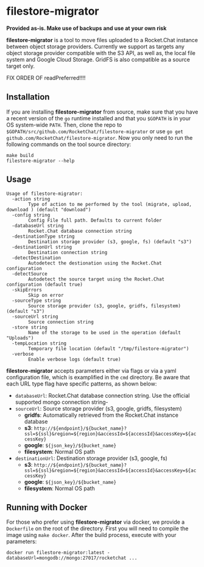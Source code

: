 # filestore-migrator

**Provided as-is. Make use of backups and use at your own risk**

**filestore-migrator** is a tool to move files uploaded to a Rocket.Chat instance between object storage providers. Currently we support as targets any object storage provider compatible with the S3 API, as well as, the local file system and Google Cloud Storage. GridFS is also compatible as a source target only.

FIX ORDER OF readPreferred!!!!
## Installation

If you are installing **filestore-migrator** from source, make sure that you have a recent version of the `go` runtime installed and that you `$GOPATH` is in your OS system-wide `PATH`. Then, clone the repo to `$GOPATH/src/github.com/RocketChat/filestore-migrator` or use `go get github.com/RocketChat/filestore-migrator`. Now you only need to run the following commands on the tool source directory:

```
make build
filestore-migrator --help
```

## Usage

```
Usage of filestore-migrator:
  -action string
    	Type of action to me performed by the tool (migrate, upload, download ) (default "download")
  -config string
    	Config File full path. Defaults to current folder
  -databaseUrl string
    	Rocket.Chat database connection string
  -destinationType string
    	Destination storage provider (s3, google, fs) (default "s3")
  -destinationUrl string
    	Destination connection string
  -detectDestination
    	Autodetect the destionation using the Rocket.Chat configuration
  -detectSource
    	Autodetect the source target using the Rocket.Chat configuration (default true)
  -skipErrors
    	Skip on error
  -sourceType string
    	Source storage provider (s3, google, gridfs, filesystem) (default "s3")
  -sourceUrl string
    	Source connection string
  -store string
    	Name of the storage to be used in the operation (default "Uploads")
  -tempLocation string
    	Temporary file location (default "/tmp/filestore-migrator")
  -verbose
    	Enable verbose logs (default true)
```

**filestore-migrator** accepts parameters either via flags or via a yaml configuration file, which is examplified in the `cmd` directory. Be aware that each URL type flag have specific patterns, as shown below:

- `databaseUrl`: Rocket.Chat database connection string. Use the official supported mongo connection string-
- `sourceUrl`: Source storage provider (s3, google, gridfs, filesystem)
    - **gridfs**: Automatically retrieved from the Rocket.Chat instance database
    - **s3**: `http://${endpoint}/${bucket_name}?ssl=${ssl}&region=${region}&accessId=${accessId}&accessKey=${accessKey}`
    - **google**: `${json_key}/${bucket_name}`
    - **filesystem**: Normal OS path
- `destinationUrl`: Destination storage provider (s3, google, fs)
    - **s3**: `http://${endpoint}/${bucket_name}?ssl=${ssl}&region=${region}&accessId=${accessId}&accessKey=${accessKey}`
    - **google**: `${json_key}/${bucket_name}`
    - **filesystem**: Normal OS path

## Running with Docker

For those who prefer using **filestore-migrator** via docker, we provide a `Dockerfile` on the root of the directory. First you will need to
compile the image using `make docker`. After the build process, execute with your parameters:

```
docker run filestore-migrator:latest -databaseUrl=mongodb://mongo:27017/rocketchat ...
```
